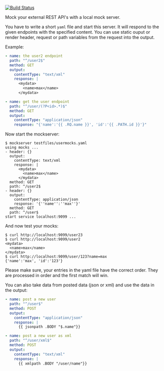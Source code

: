 [![Build Status](https://cloud.drone.io/api/badges/ulrichSchreiner/mockserver/status.svg)](https://cloud.drone.io/ulrichSchreiner/mockserver)

Mock your external REST API's with a local mock server.

You have to write a short `yaml` file and start this server. It will respond to the
given endpoints with the specified content. You can use static ouput or render header,
request or path variables from the request into the output.

Example:
~~~yaml
- name: the user2 endpoint
  path: "^/user2$"
  method: GET
  output:
    contentType: "text/xml"
    response: |
      <mydata>
        <name>max</name>
      </mydata>

- name: get the user endpoint
  path: "^/user/(?P<id>.*)$"
  method: GET
  output:
    contentType: "application/json"
    response: "{'name':'{{ .RQ.name }}', 'id':'{{ .PATH.id }}'}"
~~~

Now start the mockserver:
~~~shell
$ mockserver testfiles/usermocks.yaml
using mocks ...
- header: {}
  output:
    contentType: text/xml
    response: |
      <mydata>
        <name>max</name>
      </mydata>
  method: GET
  path: ^/user2$
- header: {}
  output:
    contentType: application/json
    response: '{''name'':''max''}'
  method: GET
  path: ^/user$
start service localhost:9099 ...
~~~

And now test your mocks:
~~~shell
$ curl http://localhost:9099/user23
$ curl http://localhost:9099/user2
<mydata>
  <name>max</name>
</mydata>
$ curl http://localhost:9099/user/123?name=max
{'name':'max', 'id':'123'}
~~~

Please make sure, your entries in the yaml file have the correct order. They are processed in order and
the first match will win.

You can also take data from posted data (json or xml) and use the data in the output:
~~~yaml
- name: post a new user
  path: "^/user$"
  method: POST
  output:
    contentType: "application/json"
    response: |
      {{ jsonpath .BODY "$.name"}}

- name: post a new user as xml
  path: "^/user/xml$"
  method: POST
  output:
    contentType: "text/xml"
    response: |
      {{ xmlpath .BODY "/user/name"}}
~~~

